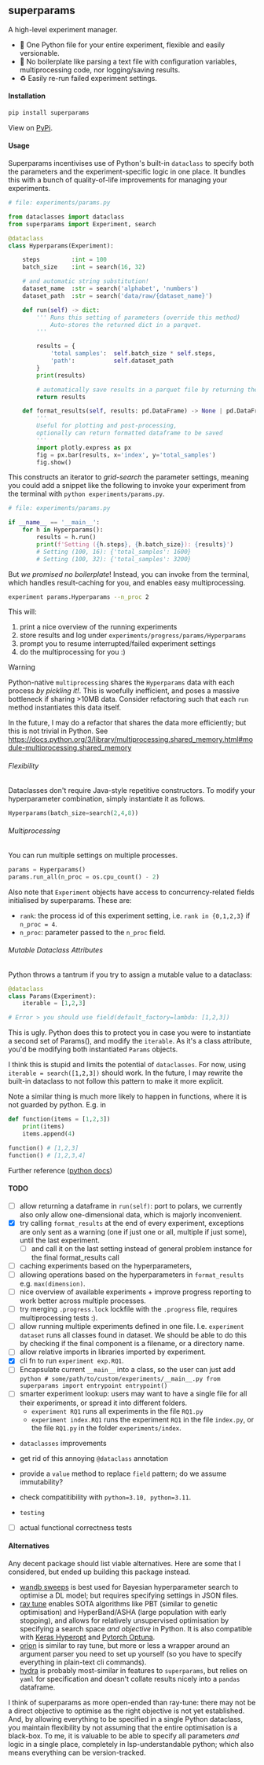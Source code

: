 ## superparams
<!--
a Pythonic approach to Hyperparameter Search. Using built-in `dataclasses`, as they are flexible, typed, easily-serialisable, and are a `dict` in the places you need them. 

> I like to think of it as the repetitive back-logic for flexible, fast searching of any search space. 

#### Key Features 
--> 

A high-level experiment manager. 

- 📄 One Python file for your entire experiment, flexible and easily versionable.
- 💚 No boilerplate like parsing a text file with configuration variables, multiprocessing code, nor logging/saving results. 
- ♻️ Easily re-run failed experiment settings. 

#### Installation

```bash
pip install superparams
```

View on [PyPi](https://pypi.org/project/superparams/).


#### Usage 
Superparams incentivises use of Python's built-in `dataclass` to specify both the parameters and the experiment-specific logic in one place. It bundles this with a bunch of quality-of-life improvements for managing your experiments. 

```python 
# file: experiments/params.py

from dataclasses import dataclass
from superparams import Experiment, search

@dataclass
class Hyperparams(Experiment):

    steps         :int = 100
    batch_size    :int = search(16, 32)

    # and automatic string substitution!
    dataset_name  :str = search('alphabet', 'numbers')
    dataset_path  :str = search('data/raw/{dataset_name}')

    def run(self) -> dict:
        ''' Runs this setting of parameters (override this method)
            Auto-stores the returned dict in a parquet.
        '''

        results = {
            'total samples':  self.batch_size * self.steps, 
            'path':           self.dataset_path
        }
        print(results)

        # automatically save results in a parquet file by returning them 
        return results

    def format_results(self, results: pd.DataFrame) -> None | pd.DataFrame:
        ''' 
        Useful for plotting and post-processing, 
        optionally can return formatted dataframe to be saved 
        '''
        import plotly.express as px 
        fig = px.bar(results, x='index', y='total_samples')
        fig.show()
```

This constructs an iterator to _grid-search_ the parameter settings, 
meaning you could add a snippet like the following to invoke your experiment 
from the terminal with `python experiments/params.py`.

```python
# file: experiments/params.py

if __name__ == '__main__':
    for h in Hyperparams():
        results = h.run()
        print(f'Setting ({h.steps}, {h.batch_size}): {results}')
        # Setting (100, 16): {'total_samples': 1600}
        # Setting (100, 32): {'total_samples': 3200}
```

But _we promised no boilerplate_! Instead, you can invoke from the terminal,
which handles result-caching for you, and enables easy multiprocessing. 

```bash
experiment params.Hyperparams --n_proc 2
```

This will:

1. print a nice overview of the running experiments
2. store results and log under `experiments/progress/params/Hyperparams`
3. prompt you to resume interrupted/failed experiment settings 
4. do the multiprocessing for you :)

> [!WARNING]
> Python-native `multiprocessing` shares the `Hyperparams` data with each process *by pickling it!*. This is woefully inefficient, and poses a massive bottleneck if sharing >10MB data. Consider refactoring such that each `run` method instantiates this data itself.
>
> In the future, I may do a refactor that shares the data more efficiently; but this is not trivial in Python. See https://docs.python.org/3/library/multiprocessing.shared_memory.html#module-multiprocessing.shared_memory


###### Flexibility
Dataclasses don't require Java-style repetitive constructors. To modify your hyperparameter combination, simply instantiate it as follows.

```python
Hyperparams(batch_size=search(2,4,8))
```

###### Multiprocessing 
You can run multiple settings on multiple processes. 

```python
params = Hyperparams()
params.run_all(n_proc = os.cpu_count() - 2)
```

Also note that `Experiment` objects have access to concurrency-related fields initialised by superparams. These are:

- `rank`: the process id of this experiment setting, i.e. `rank in {0,1,2,3}` if `n_proc = 4`. 
- `n_proc`: parameter passed to the `n_proc` field.

###### Mutable Dataclass Attributes
Python throws a tantrum if you try to assign a mutable value to a dataclass:

```python
@dataclass 
class Params(Experiment):
    iterable = [1,2,3]

# Error > you should use field(default_factory=lambda: [1,2,3])
```

This is ugly. Python does this to protect you in case you were to instantiate a second set of Params(), and modify the `iterable`. As it's a class attribute, you'd be modifying both instantiated `Params` objects. 

I think this is stupid and limits the potential of `dataclasses`. For now, using `iterable = search([1,2,3])` should work. In the future, I may rewrite the built-in dataclass to not follow this pattern to make it more explicit. 

Note a similar thing is much more likely to happen in functions, where it is not guarded by python. E.g. in 

```python
def function(items = [1,2,3])
    print(items)
    items.append(4)

function() # [1,2,3]
function() # [1,2,3,4]
```

Further reference ([python docs](https://docs.python.org/3/library/dataclasses.html#mutable-default-values))


#### TODO

- [ ] allow returning a dataframe in `run(self)`: port to polars, 
      we currently also only allow one-dimensional data, which is 
      majorly inconvenient.
- [x] try calling `format_results` at the end of every experiment, 
      exceptions are only sent as a warning (one if just one or all, 
      multiple if just some), until the last experiment.
  - [ ] and call it on the last setting instead of general problem instance for 
        the final format_results call
- [ ] caching experiments based on the hyperparameters, 
- [ ] allowing operations based on the hyperparameters in `format_results` e.g. `max(dimension)`.
- [ ] nice overview of available experiments + improve progress reporting to work better across multiple processes.
- [ ] try merging `.progress.lock` lockfile with the `.progress` file, requires multiprocessing tests :). 
- [ ] allow running multiple experiments defined in one file. I.e. `experiment dataset` runs all classes found in dataset. We should be able to do this by checking if the final component is a filename, or a directory name. 
- [ ] allow relative imports in libraries imported by experiment.
- [x] cli fn to run `experiment exp.RQ1`. 
- [ ] Encapsulate current `__main__` into a class, so the user can just add 
      ```python
      # some/path/to/custom/experiments/__main__.py
      from superparams import entrypoint
      entrypoint()
      ```
- [ ] smarter experiment lookup: users may want to have a single file for all their experiments, or spread it into different folders. 
  - `experiment RQ1` runs all experiments in the file `RQ1.py`
  - `experiment index.RQ1` runs the experiment `RQ1` in the file `index.py`, 
    or the file `RQ1.py` in the folder `experiments/index`. 

- `dataclasses` improvements 
- get rid of this annoying `@dataclass` annotation
- provide a `value` method to replace `field` pattern; do we assume immutability? 
- check compatitibility with `python=3.10, python=3.11`. 

- `testing`
- [ ] actual functional correctness tests 

#### Alternatives
Any decent package should list viable alternatives. Here are some that I considered, but ended up building this package instead. 

- [wandb sweeps](https://docs.wandb.ai/guides/sweeps/) is best used for Bayesian hyperparameter search to optimise a DL model; but requires specifying settings in JSON files.
- [ray tune](https://docs.ray.io/en/latest/tune/index.html) enables SOTA algorithms like PBT (similar to genetic optimisation) and HyperBand/ASHA (large population with early stopping), and allows for relatively unsupervised optimisation by specifying a search space *and objective* in Python. It is also compatible with [Keras Hyperopt](https://github.com/maxpumperla/hyperas) and [Pytorch Optuna](https://optuna.org/).
- [orion](https://orion.readthedocs.io/en/stable/index.html) is similar to ray tune, but more or less a wrapper around an argument parser you need to set up yourself (so you have to specify everything in plain-text cli commands).
- [hydra](https://hydra.cc/) is probably most-similar in features to `superparams`, but relies on `yaml` for specification and doesn't collate results nicely into a `pandas` dataframe. 

I think of superparams as more open-ended than ray-tune: there may not be a direct objective to optimise as the right objective is not yet established. And, by allowing everything to be specified in a single Python dataclass, you maintain flexibility by not assuming that the entire optimisation is a black-box. To me, it is valuable to be able to specify all parameters *and* logic in a single place, completely in lsp-understandable python; which also means everything can be version-tracked.

